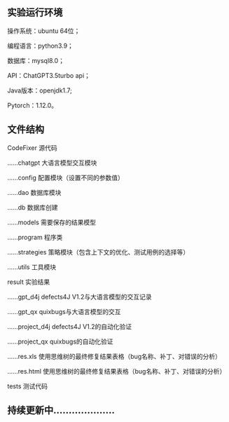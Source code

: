 ## 实验运行环境

操作系统：ubuntu 64位；

编程语言：python3.9；

数据库：mysql8.0；

API：ChatGPT3.5turbo api；

Java版本：openjdk1.7;

Pytorch：1.12.0。

## 文件结构

CodeFixer 	  												源代码 

......chatgpt												   大语言模型交互模块

​......config													 配置模块（设置不同的参数值）

​......dao														 数据库模块

​......db														 数据库创建

​......models												 需要保存的结果模型

​......program												程序类

​......strategies									 策略模块（包含上下文的优化、测试用例的选择等）

​......utils														工具模块

result 			 												实验结果

​......gpt_d4j												   defects4J V1.2与大语言模型的交互记录

​......gpt_qx													quixbugs与大语言模型的交互

​......project_d4j											defects4J V1.2的自动化验证

​......project_qx											 quixbugs的自动化验证

......res.xls                          使用思维树的最终修复结果表格（bug名称、补丁、对错误的分析）

......res.html                         使用思维树的最终修复结果表格（bug名称、补丁、对错误的分析）

tests																测试代码



## 持续更新中....................



